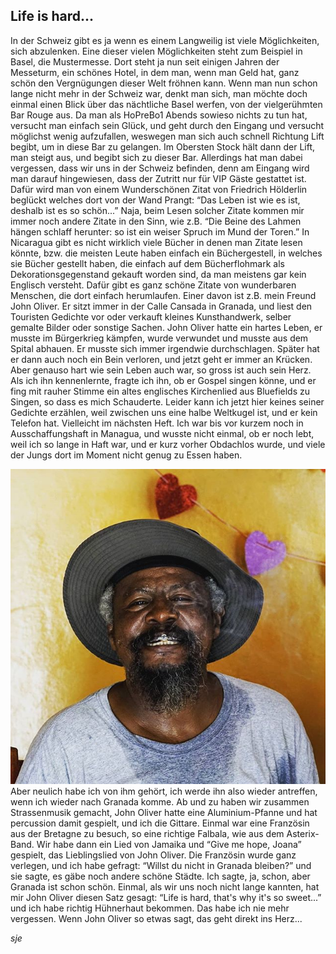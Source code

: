## Life is hard...

In der Schweiz gibt es ja wenn es einem Langweilig ist viele Möglichkeiten, sich abzulenken. Eine dieser vielen Möglichkeiten steht zum Beispiel in Basel, die Mustermesse. Dort steht ja nun seit einigen Jahren der Messeturm, ein schönes Hotel, in dem man, wenn man Geld hat, ganz schön den Vergnügungen dieser Welt fröhnen kann. Wenn man nun schon lange nicht mehr in der Schweiz war, denkt man sich, man möchte doch einmal einen Blick über das nächtliche Basel werfen, von der vielgerühmten Bar Rouge aus. Da man als HoPreBo1 Abends sowieso nichts zu tun hat, versucht man einfach sein Glück, und geht durch den Eingang und versucht möglichst wenig aufzufallen, weswegen man sich auch schnell Richtung Lift begibt, um in diese Bar zu gelangen. Im Obersten Stock hält dann der Lift, man steigt aus, und begibt sich zu dieser Bar. Allerdings hat man dabei vergessen, dass wir uns in der Schweiz befinden, denn am Eingang wird man darauf hingewiesen, dass der Zutritt nur für VIP Gäste gestattet ist. Dafür wird man von einem Wunderschönen Zitat von Friedrich Hölderlin beglückt welches dort von der Wand Prangt: “Das Leben ist wie es ist, deshalb ist es so schön...” Naja, beim Lesen solcher Zitate kommen mir immer noch andere Zitate in den Sinn, wie z.B. “Die Beine des Lahmen hängen schlaff herunter: so ist ein weiser Spruch im Mund der Toren.” In Nicaragua gibt es nicht wirklich viele Bücher in denen man Zitate lesen könnte, bzw. die meisten Leute haben einfach ein Büchergestell, in welches sie Bücher gestellt haben, die einfach auf dem Bücherflohmark als Dekorationsgegenstand gekauft worden sind, da man meistens gar kein Englisch versteht. Dafür gibt es ganz schöne Zitate von wunderbaren Menschen, die dort einfach herumlaufen. Einer davon ist z.B. mein Freund John Oliver. Er sitzt immer in der Calle Cansada in Granada, und liest den Touristen Gedichte vor oder verkauft kleines Kunsthandwerk, selber gemalte Bilder oder sonstige Sachen. John Oliver hatte ein hartes Leben, er musste im Bürgerkrieg kämpfen, wurde verwundet und musste aus dem Spital abhauen. Er musste sich immer irgendwie durchschlagen. Später hat er dann auch noch ein Bein verloren, und jetzt geht er immer an Krücken. Aber genauso hart wie sein Leben auch war, so gross ist auch sein Herz. Als ich ihn kennenlernte, fragte ich ihn, ob er Gospel singen könne, und er fing mit rauher Stimme ein altes englisches Kirchenlied aus Bluefields zu Singen, so dass es mich Schauderte. Leider kann ich jetzt hier keines seiner Gedichte erzählen, weil zwischen uns eine halbe Weltkugel ist, und er kein Telefon hat. Vielleicht im nächsten Heft. Ich war bis vor kurzem noch in Ausschaffungshaft in Managua, und wusste nicht einmal, ob er noch lebt, weil ich so lange in Haft war, und er kurz vorher Obdachlos wurde, und viele der Jungs dort im Moment nicht genug zu Essen haben. 

![John Oliver](img/john2.jpg#thumb "John Oliver")Aber neulich habe ich von ihm gehört, ich werde ihn also wieder antreffen, wenn ich wieder nach Granada komme. Ab und zu haben wir zusammen Strassenmusik gemacht, John Oliver hatte eine Aluminium-Pfanne und hat percussion damit gespielt, und ich die Gittare. Einmal war eine Französin aus der Bretagne zu besuch, so eine richtige Falbala, wie aus dem Asterix-Band. Wir habe dann ein Lied von Jamaika und “Give me hope, Joana” gespielt, das Lieblingslied von John Oliver. Die Französin wurde ganz verlegen, und ich habe gefragt: “Willst du nicht in Granada bleiben?” und sie sagte, es gäbe noch andere schöne Städte. Ich sagte, ja, schon, aber Granada ist schon schön. Einmal, als wir uns noch nicht lange kannten, hat mir John Oliver diesen Satz gesagt: “Life is hard, that's why it's so sweet...” und ich habe richtig Hühnerhaut bekommen. Das habe ich nie mehr vergessen. Wenn John Oliver so etwas sagt, das geht direkt ins Herz...

_sje_
